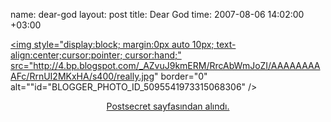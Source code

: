 name: dear-god
layout: post
title: Dear God
time: 2007-08-06 14:02:00 +03:00

<a href="http://4.bp.blogspot.com/_AZvuJ9kmERM/RrcAbWmJoZI/AAAAAAAAAFc/RrnUI2MKxHA/s1600-h/really.jpg"><img style="display:block; margin:0px auto 10px; text-align:center;cursor:pointer; cursor:hand;" src="http://4.bp.blogspot.com/_AZvuJ9kmERM/RrcAbWmJoZI/AAAAAAAAAFc/RrnUI2MKxHA/s400/really.jpg" border="0" alt=""id="BLOGGER_PHOTO_ID_5095541973315068306" /></a><br /><center><a href="http://postsecret.blogspot.com/">Postsecret sayfasından alındı.</a></center>

